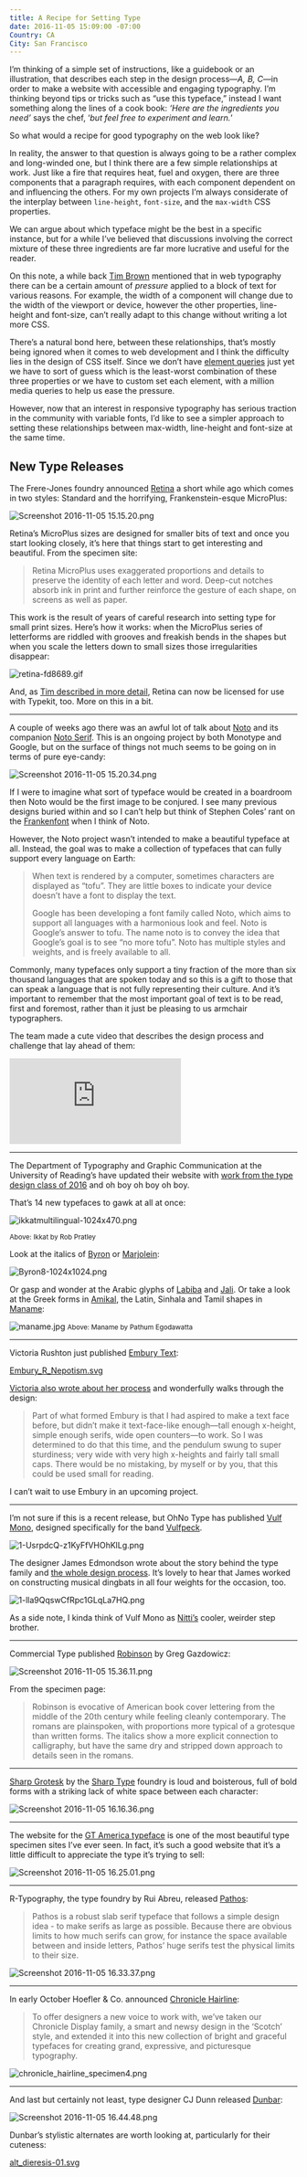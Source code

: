 ```yaml
---
title: A Recipe for Setting Type
date: 2016-11-05 15:09:00 -07:00
Country: CA
City: San Francisco
---
```


I’m thinking of a simple set of instructions, like a guidebook or an illustration, that describes each step in the design process—*A, B, C*—in order to make a website with accessible and engaging typography. I’m thinking beyond tips or tricks such as “use this typeface,” instead I want something along the lines of a cook book: *‘Here are the ingredients you need’* says the chef, ‘*but feel free to experiment and learn.*’

So what would a recipe for good typography on the web look like?

In reality, the answer to that question is always going to be a rather complex and long-winded one, but I think there are a few simple relationships at work. Just like a fire that requires heat, fuel and oxygen, there are three components that a paragraph requires, with each component dependent on and influencing the others. For my own projects I’m always considerate of the interplay between `line-height`, `font-size`, and the `max-width` CSS properties. 

We can argue about which typeface might be the best in a specific instance, but for a while I’ve believed that discussions involving the correct mixture of these three ingredients are far more lucrative and useful for the reader.

On this note, a while back [Tim Brown](https://twitter.com/nicewebtype) mentioned that in web typography there can be a certain amount of *pressure* applied to a block of text for various reasons. For example, the width of a component will change due to the width of the viewport or device, however the other properties, line-height and font-size, can’t really adapt to this change without writing a lot more CSS. 

There’s a natural bond here, between these relationships, that’s mostly being ignored when it comes to web development and I think the difficulty lies in the design of CSS itself. Since we don’t have [element queries](https://www.smashingmagazine.com/2013/06/media-queries-are-not-the-answer-element-query-polyfill/) just yet we have to sort of guess which is the least-worst combination of these three properties or we have to custom set each element, with a million media queries to help us ease the pressure.

However, now that an interest in responsive typography has serious traction in the community with variable fonts, I’d like to see a simpler approach to setting these relationships between max-width, line-height and font-size at the same time.
 

## New Type Releases

The Frere-Jones foundry announced [Retina](https://frerejones.com/families/retina) a short while ago which comes in two styles: Standard and the horrifying, Frankenstein-esque MicroPlus:

![Screenshot 2016-11-05 15.15.20.png](/uploads/Screenshot%202016-11-05%2015.15.20.png)

Retina’s MicroPlus sizes are designed for smaller bits of text and once you start looking closely, it’s here that things start to get interesting and beautiful. From the specimen site:

> Retina MicroPlus uses exaggerated proportions and details to preserve the identity of each letter and word. Deep-cut notches absorb ink in print and further reinforce the gesture of each shape, on screens as well as paper.

This work is the result of years of careful research into setting type for small print sizes. Here’s how it works: when the MicroPlus series of letterforms are riddled with grooves and freakish bends in the shapes but when you scale the letters down to small sizes those irregularities disappear:

![retina-fd8689.gif](/uploads/retina-fd8689.gif)

And, as [Tim described in more detail](http://blog.typekit.com/2016/10/05/retina-from-frere-jones-type-available-to-host-on-typekit/), Retina can now be licensed for use with Typekit, too. More on this in a bit.

***

A couple of weeks ago there was an awful lot of talk about [Noto](https://fonts.google.com/specimen/Noto+Sans) and its companion [Noto Serif](https://fonts.google.com/specimen/Noto+Serif). This is an ongoing project by both Monotype and Google, but on the surface of things not much seems to be going on in terms of pure eye-candy:

![Screenshot 2016-11-05 15.20.34.png](/uploads/Screenshot%202016-11-05%2015.20.34.png)

If I were to imagine what sort of typeface would be created in a boardroom then Noto would be the first image to be conjured. I see many previous designs buried within and so I can’t help but think of Stephen Coles’ rant on the [Frankenfont](http://typographica.org/on-typography/roboto-typeface-is-a-four-headed-frankenstein/) when I think of Noto.

However, the Noto project wasn’t intended to make a beautiful typeface at all. Instead, the goal was to make a collection of typefaces that can fully support every language on Earth:

> When text is rendered by a computer, sometimes characters are displayed as “tofu”. They are little boxes to indicate your device doesn’t have a font to display the text.
> 
> Google has been developing a font family called Noto, which aims to support all languages with a harmonious look and feel. Noto is Google’s answer to tofu. The name noto is to convey the idea that Google’s goal is to see “no more tofu”. Noto has multiple styles and weights, and is freely available to all.

Commonly, many typefaces only support a tiny fraction of the more than six thousand languages that are spoken today and so this is a gift to those that can speak a language that is not fully representing their culture. And it’s important to remember that the most important goal of text is to be read, first and foremost, rather than it just be pleasing to us armchair typographers.

The team made a cute video that describes the design process and challenge that lay ahead of them:

<div class="preserve-aspect">
    <iframe class="preserve-aspect__element" src="https://player.vimeo.com/video/185700918" frameborder="0" allowfullscreen></iframe>
</div>

***

The Department of Typography and Graphic Communication at the University of Reading’s have updated their website with [work from the type design class of 2016](http://typefacedesign.net/typefaces/year/2016/) and oh boy oh boy oh boy. 

That’s 14 new typefaces to gawk at all at once:

![ikkatmultilingual-1024x470.png](/uploads/ikkatmultilingual-1024x470.png)

<small>Above: Ikkat by Rob Pratley</small>

Look at the italics of [Byron](http://typefacedesign.net/typefaces/year/2016/byron/) or [Marjolein](http://typefacedesign.net/typefaces/year/2016/marjolein/): 

![Byron8-1024x1024.png](/uploads/Byron8-1024x1024.png)

Or gasp and wonder at the Arabic glyphs of [Labiba](http://typefacedesign.net/typefaces/year/2016/dialogue/) and [Jali](http://typefacedesign.net/typefaces/year/2016/jali/). Or take a look at the Greek forms in [Amikal](http://typefacedesign.net/typefaces/year/2016/amikal/), the Latin, Sinhala and Tamil shapes in [Maname](http://typefacedesign.net/typefaces/year/2016/maname/):

![maname.jpg](/uploads/maname.jpg)
<small>Above: Maname by Pathum Egodawatta</small>

***

Victoria Rushton just published [Embury Text](https://store.typenetwork.com/foundry/victoriarushton/fonts/embury-text): 

[Embury_R_Nepotism.svg](/uploads/Embury_R_Nepotism.svg)

[Victoria also wrote about her process](http://victoriarushton.typenetwork.com/news/article/embury-text) and wonderfully walks through the design:

> Part of what formed Embury is that I had aspired to make a text face before, but didn’t make it text-face-like enough—tall enough x-height, simple enough serifs, wide open counters—to work. So I was determined to do that this time, and the pendulum swung to super sturdiness; very wide with very high x-heights and fairly tall small caps. There would be no mistaking, by myself or by you, that this could be used small for reading.

I can’t wait to use Embury in an upcoming project.

***

I’m not sure if this is a recent release, but OhNo Type has published [Vulf Mono](http://www.ohnotype.co/product/vulf-mono), designed specifically for the band [Vulfpeck](http://vulfpeck.com/).

![1-UsrpdcQ-z1KyFfVHOhKlLg.png](/uploads/1-UsrpdcQ-z1KyFfVHOhKlLg.png)

The designer James Edmondson wrote about the story behind the type family and [the whole design process](https://medium.com/art-marketing/the-process-of-vulf-mono-e29b3971a014#.lph6d6aci). It’s lovely to hear that James worked on constructing musical dingbats in all four weights for the occasion, too.

![1-lla9QqswCfRpc1GLqLa7HQ.png](/uploads/1-lla9QqswCfRpc1GLqLa7HQ.png)

As a side note, I kinda think of Vulf Mono as [Nitti’s](https://www.boldmonday.com/typeface/nitti/) cooler, weirder step brother.

***

Commercial Type published [Robinson](https://commercialtype.com/catalog/robinson/) by Greg Gazdowicz: 

![Screenshot 2016-11-05 15.36.11.png](/uploads/Screenshot%202016-11-05%2015.36.11.png)

From the specimen page:

> Robinson is evocative of American book cover lettering from the middle of the 20th century while feeling cleanly contemporary. The romans are plainspoken, with proportions more typical of a grotesque than written forms. The italics show a more explicit connection to calligraphy, but have the same dry and stripped down approach to details seen in the romans.

***

[Sharp Grotesk](https://sharptype.co/typefaces/sharp-grotesk/) by the [Sharp Type](https://sharptype.co/about-us/) foundry is loud and boisterous, full of bold forms with a striking lack of white space between each character:

![Screenshot 2016-11-05 16.16.36.png](/uploads/Screenshot%202016-11-05%2016.16.36.png)

***

The website for the [GT America typeface](http://gt-america.com/) is one of the most beautiful type specimen sites I’ve ever seen. In fact, it’s such a good website that it’s a little difficult to appreciate the type it’s trying to sell:

![Screenshot 2016-11-05 16.25.01.png](/uploads/Screenshot%202016-11-05%2016.25.01.png)

***

R-Typography, the type foundry by Rui Abreu, released [Pathos](http://r-typography.com/12_pathos/): 

> Pathos is a robust slab serif typeface that follows a simple design idea - to make serifs as large as possible. Because there are obvious limits to how much serifs can grow, for instance the space available between and inside letters, Pathos’ huge serifs test the physical limits to their size.

![Screenshot 2016-11-05 16.33.37.png](/uploads/Screenshot%202016-11-05%2016.33.37.png)

***

In early October Hoefler & Co. announced [Chronicle Hairline](http://www.typography.com/blog/introducing-chronicle-hairline):

> To offer designers a new voice to work with, we’ve taken our Chronicle Display family, a smart and newsy design in the ‘Scotch’ style, and extended it into this new collection of bright and graceful typefaces for creating grand, expressive, and picturesque typography.

![chronicle_hairline_specimen4.png](/uploads/chronicle_hairline_specimen4.png)

***

And last but certainly not least, type designer CJ Dunn released [Dunbar](http://cjtype.com/dunbar/):

![Screenshot 2016-11-05 16.44.48.png](/uploads/Screenshot%202016-11-05%2016.44.48.png)

Dunbar’s stylistic alternates are worth looking at, particularly for their cuteness:

[alt_dieresis-01.svg](/uploads/alt_dieresis-01.svg)








